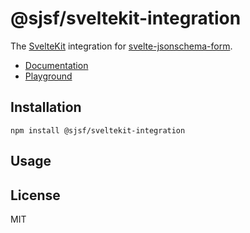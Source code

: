 # @sjsf/sveltekit-integration

The [SvelteKit](https://svelte.dev/docs/kit/introduction) integration for [svelte-jsonschema-form](https://github.com/x0k/svelte-jsonschema-form).

- [Documentation](https://x0k.github.io/svelte-jsonschema-form/integrations/sveltekit/)
- [Playground](https://x0k.github.io/svelte-jsonschema-form/playground/)

## Installation

```shell
npm install @sjsf/sveltekit-integration
```

## Usage

## License

MIT
